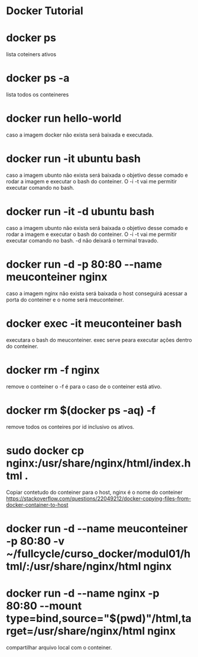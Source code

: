 # Docker Tutorial
# docker ps
  lista coteiners ativos
# docker ps -a
  lista todos os conteineres
# docker run hello-world
  caso a imagem docker não exista será baixada e executada.
# docker run -it ubuntu bash
  caso a imagem ubunto não exista será baixada o objetivo desse comado e rodar a imagem e executar o bash do conteiner. O -i -t vai me permitir executar comando no bash. 
# docker run -it -d ubuntu bash
  caso a imagem ubunto não exista será baixada o objetivo desse comado e rodar a imagem e executar o bash do conteiner. O -i -t vai me permitir executar comando no bash. 
  -d não deixará o terminal travado.
# docker run -d -p 80:80 --name meuconteiner nginx
  caso a imagem nginx não exista será baixada o host conseguirá acessar a porta do conteiner e o nome será meuconteiner.
# docker exec -it meuconteiner bash
  executara o bash do meuconteiner. exec serve peara executar ações dentro do conteiner.
# docker rm -f nginx
  remove o conteiner o -f é para o caso de o conteiner está ativo.
# docker rm $(docker ps -aq) -f
  remove todos os conteires por id inclusivo os ativos.
# sudo docker cp nginx:/usr/share/nginx/html/index.html .
Copiar contetudo do conteiner para o host, nginx é o nome do conteiner
https://stackoverflow.com/questions/22049212/docker-copying-files-from-docker-container-to-host

# docker run -d --name meuconteiner -p 80:80 -v ~/fullcycle/curso_docker/modul01/html/:/usr/share/nginx/html nginx
# docker run -d --name nginx -p 80:80 --mount type=bind,source="$(pwd)"/html,target=/usr/share/nginx/html nginx
 compartilhar arquivo local com o conteiner.
